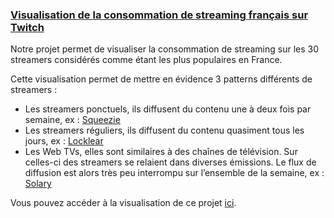 
### [Visualisation de la consommation de streaming français sur Twitch](https://github.com/ThomasRanvier/twitch_consumption)

Notre projet permet de visualiser la consommation de streaming sur les 30 streamers considérés comme étant les plus populaires en France.

Cette visualisation permet de mettre en évidence 3 patterns différents de streamers :
* Les streamers ponctuels, ils diffusent du contenu une à deux fois par semaine, ex : [Squeezie](https://www.twitch.tv/squeezielive/)
* Les streamers réguliers, ils diffusent du contenu quasiment tous les jours, ex : [Locklear](https://www.twitch.tv/locklear/)
* Les Web TVs, elles sont similaires à des chaînes de télévision.
Sur celles-ci des streamers se relaient dans diverses émissions.
Le flux de diffusion est alors très peu interrompu sur l’ensemble de la semaine, ex : [Solary](https://www.twitch.tv/solary/)

Vous pouvez accéder à la visualisation de ce projet [ici](https://thomasranvier.github.io/twitch_consumption/).
